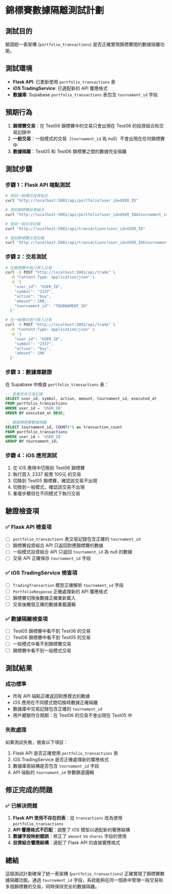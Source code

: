 # 錦標賽數據隔離測試計劃

## 測試目的
驗證統一表架構 (`portfolio_transactions`) 是否正確實現錦標賽間的數據隔離功能。

## 測試環境
- **Flask API**: 已更新使用 `portfolio_transactions` 表
- **iOS TradingService**: 已適配新的 API 響應格式
- **數據庫**: Supabase `portfolio_transactions` 表包含 `tournament_id` 字段

## 預期行為
1. **錦標賽交易**：在 Test06 錦標賽中的交易只會出現在 Test06 的投資組合和交易記錄中
2. **一般交易**：一般模式的交易（`tournament_id` 為 null）不會出現在任何錦標賽中
3. **數據隔離**：Test05 和 Test06 錦標賽之間的數據完全隔離

## 測試步驟

### 步驟 1：Flask API 端點測試
```bash
# 測試一般模式投資組合
curl "http://localhost:5001/api/portfolio?user_id=USER_ID"

# 測試錦標賽投資組合
curl "http://localhost:5001/api/portfolio?user_id=USER_ID&tournament_id=TOURNAMENT_ID"

# 測試一般交易記錄
curl "http://localhost:5001/api/transactions?user_id=USER_ID"

# 測試錦標賽交易記錄
curl "http://localhost:5001/api/transactions?user_id=USER_ID&tournament_id=TOURNAMENT_ID"
```

### 步驟 2：交易測試
```bash
# 在錦標賽中執行買入交易
curl -X POST "http://localhost:5001/api/trade" \
  -H "Content-Type: application/json" \
  -d '{
    "user_id": "USER_ID",
    "symbol": "2337",
    "action": "buy",
    "amount": 100,
    "tournament_id": "TOURNAMENT_ID"
  }'

# 在一般模式執行買入交易
curl -X POST "http://localhost:5001/api/trade" \
  -H "Content-Type: application/json" \
  -d '{
    "user_id": "USER_ID", 
    "symbol": "2337",
    "action": "buy",
    "amount": 100
  }'
```

### 步驟 3：數據庫驗證
在 Supabase 中檢查 `portfolio_transactions` 表：
```sql
-- 查看所有交易記錄
SELECT user_id, symbol, action, amount, tournament_id, executed_at 
FROM portfolio_transactions 
WHERE user_id = 'USER_ID' 
ORDER BY executed_at DESC;

-- 驗證錦標賽數據隔離
SELECT tournament_id, COUNT(*) as transaction_count
FROM portfolio_transactions 
WHERE user_id = 'USER_ID'
GROUP BY tournament_id;
```

### 步驟 4：iOS 應用測試
1. 在 iOS 應用中切換到 Test06 錦標賽
2. 執行買入 2337 股票 100元 的交易
3. 切換到 Test05 錦標賽，確認該交易不出現
4. 切換到一般模式，確認該交易不出現
5. 重複步驟但在不同模式下執行交易

## 驗證檢查項

### ✅ Flask API 檢查項
- [ ] `portfolio_transactions` 表交易記錄包含正確的 `tournament_id`
- [ ] 錦標賽投資組合 API 只返回對應錦標賽的數據
- [ ] 一般模式投資組合 API 只返回 `tournament_id` 為 null 的數據
- [ ] 交易 API 正確保存 `tournament_id` 字段

### ✅ iOS TradingService 檢查項  
- [ ] `TradingTransaction` 模型正確解析 `tournament_id` 字段
- [ ] `PortfolioResponse` 正確處理新的 API 響應格式
- [ ] 錦標賽切換後數據正確重新載入
- [ ] 交易後觸發正確的數據重載邏輯

### ✅ 數據隔離檢查項
- [ ] Test05 錦標賽中看不到 Test06 的交易
- [ ] Test06 錦標賽中看不到 Test05 的交易  
- [ ] 一般模式中看不到錦標賽交易
- [ ] 錦標賽中看不到一般模式交易

## 測試結果

### 成功標準
- 所有 API 端點正確返回對應模式的數據
- iOS 應用在不同模式間切換時數據正確隔離
- 數據庫中交易記錄包含正確的 `tournament_id`
- 用戶體驗符合預期：在 Test06 的交易不會出現在 Test05 中

### 失敗處理
如果測試失敗，檢查以下項目：
1. Flask API 是否正確使用 `portfolio_transactions` 表
2. iOS TradingService 是否正確處理新的響應格式
3. 數據庫表結構是否包含 `tournament_id` 字段
4. API 端點的 `tournament_id` 參數篩選邏輯

## 修正完成的問題

### ✅ 已解決問題
1. **Flask API 使用不存在的表**：從 `transactions` 改為使用 `portfolio_transactions`
2. **API 響應格式不匹配**：調整了 iOS 模型以適配新的響應結構
3. **數據字段映射錯誤**：修正了 `amount` vs `shares` 字段的使用
4. **投資組合響應結構**：適配了 Flask API 的直接響應格式

## 總結
這個測試計劃確保了統一表架構 (`portfolio_transactions`) 正確實現了錦標賽數據隔離功能。通過 `tournament_id` 字段，系統能夠在同一個表中管理一般交易和多個錦標賽的交易，同時保持完全的數據隔離。